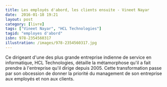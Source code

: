 ```yaml
---
title: Les employés d'abord, les clients ensuite - Vineet Nayar
date:  2016-01-18 19:21
layout: post
category: [livre]
tags: ["Vineet Nayar", "HCL Technologies"]
tagid: "employes d'abord"
isbn: 978-2354560317
illustration: /images/978-2354560317.jpg
---
```


Ce dirigeant d'une des plus grande entreprise indienne de service en informatique, HCL Technologies, détaille la métamorphose qu'il a fait prendre à l'entreprise qu'il dirige depuis 2005. Cette transformation passe par son obcession de donner la priorité du management de son entreprise aux employés et non aux clients.
